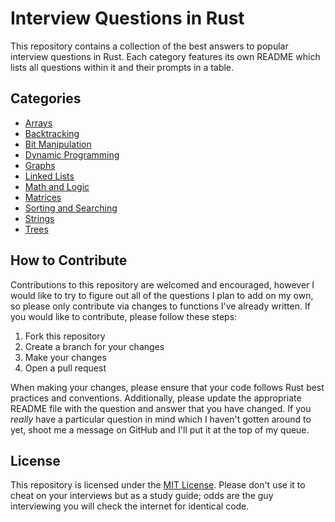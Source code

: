 # Interview Questions in Rust

This repository contains a collection of the best answers to popular interview questions in Rust. Each category features its own README which lists all questions within it and their prompts in a table.

## Categories

* [Arrays](./arrays/README.md)
* [Backtracking](./backtracking/README.md)
* [Bit Manipulation](./bit-manipulation/README.md)
* [Dynamic Programming](./dynamic-programming/README.md)
* [Graphs](./graphs/README.md)
* [Linked Lists](./linked-lists/README.md)
* [Math and Logic](./math-and-logic/README.md)
* [Matrices](./matrices/README.md)
* [Sorting and Searching](./sorting-and-searching/README.md)
* [Strings](./strings/README.md)
* [Trees](./trees/README.md)

## How to Contribute

Contributions to this repository are welcomed and encouraged, however I would like to try to figure out all of the questions I plan to add on my own, so please only contribute via changes to functions I've already written. If you would like to contribute, please follow these steps:

1. Fork this repository
2. Create a branch for your changes
3. Make your changes
4. Open a pull request

When making your changes, please ensure that your code follows Rust best practices and conventions. Additionally, please update the appropriate README file with the question and answer that you have changed. If you *really* have a particular question in mind which I haven't gotten around to yet, shoot me a message on GitHub and I'll put it at the top of my queue.

## License

This repository is licensed under the [MIT License](./LICENSE). Please don't use it to cheat on your interviews but as a study guide; odds are the guy interviewing you will check the internet for identical code.
